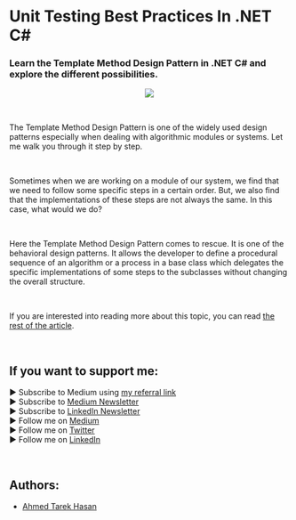 <link rel="canonical" https://www.developmentsimplyput.com/post/analysis-of-template-method-design-pattern-in-net-c" />

# Unit Testing Best Practices In .NET C#
### Learn the Template Method Design Pattern in .NET C# and explore the different possibilities.

<p align="center">
  <img src="https://static.wixstatic.com/media/488a99_411f0e84061847f4a97015e85e783919~mv2.png">
</p>

<br/>

<p>
The Template Method Design Pattern is one of the widely used design patterns especially when dealing with algorithmic modules or systems. Let me walk you through it step by step.
</p>

<br/>

<p>
Sometimes when we are working on a module of our system, we find that we need to follow some specific steps in a certain order. But, we also find that the implementations of these steps are not always the same. In this case, what would we do?
</p>

<br/>

<p>
Here the Template Method Design Pattern comes to rescue. It is one of the behavioral design patterns. It allows the developer to define a procedural sequence of an algorithm or a process in a base class which delegates the specific implementations of some steps to the subclasses without changing the overall structure.
</p>

<br/>

If you are interested into reading more about this topic, you can read [the rest of the article][Article]. 

<br/>

## If you want to support me:
▶ Subscribe to Medium using [my referral link][Membership]<br/>
▶ Subscribe to [Medium Newsletter][Subscribe]<br/>
▶ Subscribe to [LinkedIn Newsletter][Newsletter]<br/>
▶ Follow me on [Medium][Blog]<br/>
▶ Follow me on [Twitter][Twitter]<br/>
▶ Follow me on [LinkedIn][LinkedIn]

<br/>

## Authors:
* [Ahmed Tarek Hasan]


[Ahmed Tarek Hasan]: https://medium.com/@eng_ahmed.tarek
[Blog]: https://medium.com/@eng_ahmed.tarek
[Membership]: https://medium.com/@eng_ahmed.tarek/membership
[Subscribe]: https://medium.com/subscribe/@eng_ahmed.tarek
[Twitter]: https://twitter.com/AhmedTarekHasa1
[LinkedIn]: https://www.linkedin.com/in/atarekhasan/
[Friend Links]: https://www.linkedin.com/feed/update/urn:li:activity:6866082670108143616/
[Newsletter]: https://www.linkedin.com/newsletters/development-simply-put-6866647119655247872/
[Article]: https://www.developmentsimplyput.com/post/analysis-of-template-method-design-pattern-in-net-c
